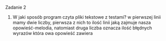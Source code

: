 Zadanie 2
1. W jaki sposób program czyta pliki tekstowe z testami?
   w pierwszej linii mamy dwie liczby, pierwsza z nich to ilość linii jaką zajmuje nasza opowieść-melodia,
   natomiast druga liczba oznacza ilość błędnych wyrazów która owa opowieść zawiera
   
